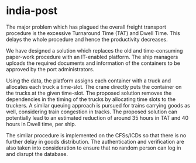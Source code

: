 # india-post



The major problem which has plagued the overall freight transport procedure is the excessive Turnaround Time (TAT) and Dwell Time. This delays the whole procedure and hence the productivity decreases.
 
We have designed a solution which replaces the old and time-consuming paper-work procedure with an IT-enabled platform. The ship managers uploads the required documents and information of the containers to be approved by the port administrators.
 
Using the data, the platform assigns each container with a truck and allocates each truck a time-slot. The crane directly puts the container on the trucks at the given time-slot. The proposed solution removes the dependencies in the timing of the trucks by allocating time slots to the truckers. A similar queuing approach is pursued for trains carrying goods as well, considering train congestion in tracks. The proposed solution can potentially lead to an estimated reduction of around 35 hours in TAT and 40 hours in Dwell time, per ship.
 
The similar procedure is implemented on the CFSs/ICDs so that there is no further delay in goods distribution. The authentication and verification are also taken into consideration to ensure that no random person can log in and disrupt the database. 
